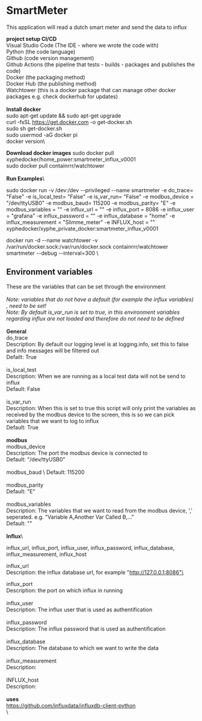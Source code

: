 # SmartMeter
This application will read a dutch smart meter and send the data to influx

**project setup CI/CD**\
Visual Studio Code (The IDE - where we wrote the code with)\
Python (the code language)\
Github (code version management) \
Github Actions (the pipeline that tests - builds - packages and publishes the code)\
Docker (the packaging method)\
Docker Hub (the publishing method)\
Watchtower (this is a docker package that can manage other docker packages e.g. check dockerhub for updates)\
\
**Install docker**\
sudo apt-get update && sudo apt-get upgrade\
curl -fsSL https://get.docker.com -o get-docker.sh\
sudo sh get-docker.sh\
sudo usermod -aG docker pi\
docker version\

**Download docker images**
sudo docker pull xyphedocker/home_power:smartmeter_influx_v0001\
sudo docker pull containrrr/watchtower\
\
**Run Examples**\

sudo docker run -v /dev:/dev --privileged --name smartmeter -e do_trace= "False" -e is_local_test= "False" -e is_var_run= "False" -e modbus_device = "/dev/ttyUSB0" -e modbus_baud= 115200 -e modbus_parity= "E" -e modbus_variables = "" -e influx_url = "<server ip>" -e influx_port = 8086 -e influx_user = "grafana" -e influx_password = "<influx password>" -e influx_database = "home" -e influx_measurement = "Slimme_meter" -e INFLUX_host = "<fill in random device identifier>" xyphedocker/xyphe_private_docker:smartmeter_influx_v0001

docker run -d --name watchtower -v /var/run/docker.sock:/var/run/docker.sock containrrr/watchtower smartmeter --debug --interval=300
\
## Environment variables
These are the variables that can be set through the environment\
\
*Note: variables that do not have a default (for example the influx variables) , need to be set!* \
*Note: By default is_var_run is set to true, in this environment variables regarding influx are not loaded and therefore do not need to be defined* \
\
**General**\
do_trace\
Description: By default our logging level is at logging.info, set this to false and info messages will be filtered out\
Defailt: True \
\
is_local_test\
Description: When we are running as a local test data will not be send to influx\
Default: False\
\
is_var_run\
Description: When this is set to true this script will only print the variables as received by the modbus device to the screen, this is so we can pick variables that we want to log to influx\
Default: True\
\
**modbus**\
modbus_device\
Description: The port the modbus device is connected to\
Default: "/dev/ttyUSB0"\
\
modbus_baud \ 
Default: 115200\
\
modbus_parity\
Default: "E" \
\
modbus_variables\
Description: The variables that we want to read from the modbus device, ',' seperated. e.g. "Variable A,Another Var Called B,..."  \
Default: ""\
\
**Influx**\

influx_url, influx_port, influx_user, influx_password, influx_database, influx_measurement, influx_host

influx_url\
Description: the influx database url, for example "http://127.0.0.1:8086"\

influx_port\
Description: the port on which influx in running  
\
influx_user\
Description: The influx user that is used as authentification\
\
influx_password\
Description: The influx password that is used as authentification\
\
influx_database\
Description: The database to which we want to write the data\
\
influx_measurement\
Description: \
\
INFLUX_host\
Description: \
\
**uses**\
https://github.com/influxdata/influxdb-client-python  \
\